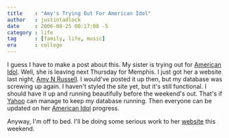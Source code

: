 ```yaml
---
title    : "Amy's Trying Out For American Idol"
author   : justintadlock
date     : 2006-08-25 00:17:00 -5
category : life
tag      : [family, life, music]
era      : college
---
```


I guess I have to make a post about this.  My sister is trying out for <a href="http://www.americanidol.com" title="American Idol" rel="external"> American Idol</a>.  Well, she is leaving next Thursday for Memphis.  I just got her a website last night, <a href="http://amynrussell.com" title="Amy N Russell's Website" rel="external"> Amy N Russell</a>.  I would've posted it up then, but my database was screwing up again.  I haven't styled the site yet, but it's still functional.  I should have it up and running beautifully before the weekend's out.  That's if <a href="http://webhosting.yahoo.com" title="Yahoo Webhosting" rel="external"> Yahoo</a> can manage to keep my database running.  Then everyone can be updated on her <a href="http://www.americanidol.com" title="American Idol" rel="external"> American Idol</a> progress.

Anyway, I'm off to bed.  I'll be doing some serious work to her <a href="http://amynrussell.com" title="Amy N Russell's Website" rel="external"> website</a> this weekend.
